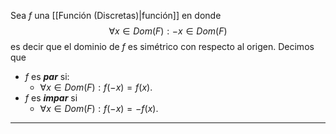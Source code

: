 Sea $f$ una [[Función (Discretas)|función]] en donde  $$∀x∈Dom(F):-x∈Dom(F)$$es decir que el dominio de $f$ es simétrico con respecto al origen. 
Decimos que
- $f$ es ***par*** si:
	- $∀x∈Dom(F):f(-x)=f(x)$.
- $f$ es ***impar*** si
	- $∀x∈Dom(F):f(-x)=-f(x)$.
***

